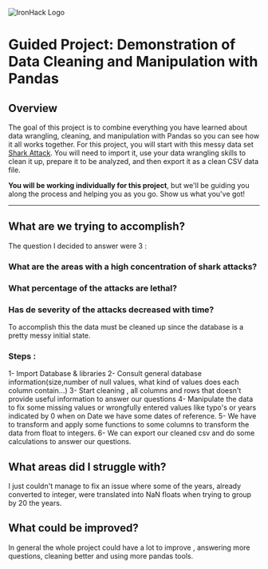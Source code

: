 ![IronHack Logo](https://s3-eu-west-1.amazonaws.com/ih-materials/uploads/upload_d5c5793015fec3be28a63c4fa3dd4d55.png)

# Guided Project: Demonstration of Data Cleaning and Manipulation with Pandas

## Overview

The goal of this project is to combine everything you have learned about data wrangling, cleaning, and manipulation with Pandas so you can see how it all works together. For this project, you will start with this messy data set [Shark Attack](https://www.kaggle.com/teajay/global-shark-attacks/version/1). You will need to import it, use your data wrangling skills to clean it up, prepare it to be analyzed, and then export it as a clean CSV data file.

**You will be working individually for this project**, but we'll be guiding you along the process and helping you as you go. Show us what you've got!

---

## What are we trying to accomplish? 

The question I decided to answer were 3 :
### What are the areas with a high concentration of shark attacks?
### What percentage of the attacks are lethal?
### Has de severity of the attacks decreased with time?

To accomplish this the data must be cleaned up since the database is a pretty messy initial state.

### Steps :

1- Import Database & libraries
2- Consult general database information(size,number of null values, what kind of values does each column contain...)
3- Start cleaning , all columns and rows that doesn't provide useful information to answer our questions
4- Manipulate the data to fix some missing values or wrongfully entered values like typo's or years indicated by 0 when on Date we have some dates of reference.
5- We have to transform and apply some functions to some columns to transform the data from float to integers.
6- We can export our cleaned csv and do some calculations to answer our questions.


## What areas did I struggle with? 

I just couldn't manage to fix an issue where some of the years, already converted to integer, were translated into NaN floats when trying to group by 20 the years.

## What could be improved? 

In general the whole project could have a lot to improve , answering more questions, cleaning better and using more pandas tools.
